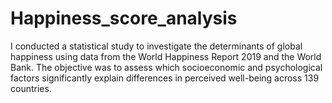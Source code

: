 # Happiness_score_analysis
I conducted a statistical study to investigate the determinants of global happiness using data from the World Happiness Report 2019 and the World Bank. The objective was to assess which socioeconomic and psychological factors significantly explain differences in perceived well-being across 139 countries.
